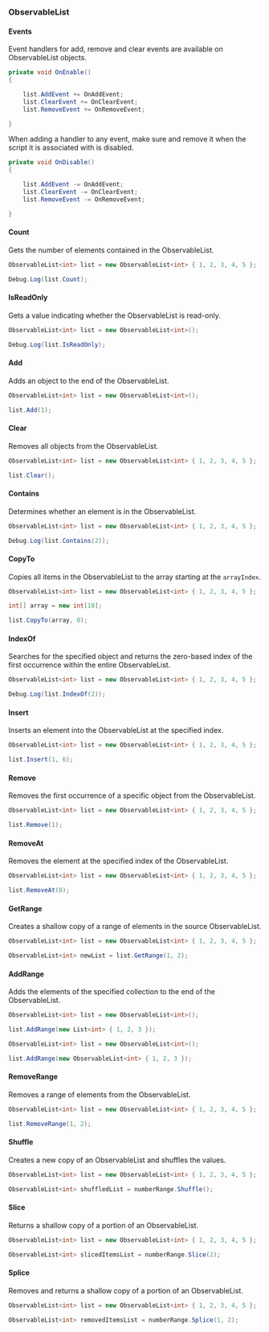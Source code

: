 ### ObservableList

#### Events

Event handlers for add, remove and clear events are available on ObservableList objects.

```csharp
private void OnEnable()
{

    list.AddEvent += OnAddEvent;
    list.ClearEvent += OnClearEvent;
    list.RemoveEvent += OnRemoveEvent;

}
```

When adding a handler to any event, make sure and remove it when the script it is associated with is disabled.

```csharp
private void OnDisable()
{

    list.AddEvent -= OnAddEvent;
    list.ClearEvent -= OnClearEvent;
    list.RemoveEvent -= OnRemoveEvent;

}
```

#### Count

Gets the number of elements contained in the ObservableList.

```csharp
ObservableList<int> list = new ObservableList<int> { 1, 2, 3, 4, 5 };

Debug.Log(list.Count);
```

#### IsReadOnly

Gets a value indicating whether the ObservableList is read-only.

```csharp
ObservableList<int> list = new ObservableList<int>();

Debug.Log(list.IsReadOnly);
```

#### Add

Adds an object to the end of the ObservableList.

```csharp
ObservableList<int> list = new ObservableList<int>();

list.Add(1);
```

#### Clear

Removes all objects from the ObservableList.

```csharp
ObservableList<int> list = new ObservableList<int> { 1, 2, 3, 4, 5 };

list.Clear();
```

#### Contains

Determines whether an element is in the ObservableList.

```csharp
ObservableList<int> list = new ObservableList<int> { 1, 2, 3, 4, 5 };

Debug.Log(list.Contains(2));
```

#### CopyTo

Copies all items in the ObservableList to the array starting at the `arrayIndex`.

```csharp
ObservableList<int> list = new ObservableList<int> { 1, 2, 3, 4, 5 };

int[] array = new int[10];

list.CopyTo(array, 0);
```

#### IndexOf

Searches for the specified object and returns the zero-based index of the first occurrence within the entire ObservableList.

```csharp
ObservableList<int> list = new ObservableList<int> { 1, 2, 3, 4, 5 };

Debug.Log(list.IndexOf(2));
```

#### Insert

Inserts an element into the ObservableList at the specified index.

```csharp
ObservableList<int> list = new ObservableList<int> { 1, 2, 3, 4, 5 };

list.Insert(1, 6);
```

#### Remove

Removes the first occurrence of a specific object from the ObservableList.

```csharp
ObservableList<int> list = new ObservableList<int> { 1, 2, 3, 4, 5 };

list.Remove(1);
```

#### RemoveAt

Removes the element at the specified index of the ObservableList.

```csharp
ObservableList<int> list = new ObservableList<int> { 1, 2, 3, 4, 5 };

list.RemoveAt(0);
```

#### GetRange

Creates a shallow copy of a range of elements in the source ObservableList.

```csharp
ObservableList<int> list = new ObservableList<int> { 1, 2, 3, 4, 5 };

ObservableList<int> newList = list.GetRange(1, 2);
```

#### AddRange

Adds the elements of the specified collection to the end of the ObservableList.

```csharp
ObservableList<int> list = new ObservableList<int>();

list.AddRange(new List<int> { 1, 2, 3 });
```

```csharp
ObservableList<int> list = new ObservableList<int>();

list.AddRange(new ObservableList<int> { 1, 2, 3 });
```

#### RemoveRange

Removes a range of elements from the ObservableList.

```csharp
ObservableList<int> list = new ObservableList<int> { 1, 2, 3, 4, 5 };

list.RemoveRange(1, 2);
```

#### Shuffle

Creates a new copy of an ObservableList and shuffles the values.

```csharp
ObservableList<int> list = new ObservableList<int> { 1, 2, 3, 4, 5 };

ObservableList<int> shuffledList = numberRange.Shuffle();
```

#### Slice

Returns a shallow copy of a portion of an ObservableList.

```csharp
ObservableList<int> list = new ObservableList<int> { 1, 2, 3, 4, 5 };

ObservableList<int> slicedItemsList = numberRange.Slice(2);
```

#### Splice

Removes and returns a shallow copy of a portion of an ObservableList.

```csharp
ObservableList<int> list = new ObservableList<int> { 1, 2, 3, 4, 5 };

ObservableList<int> removedItemsList = numberRange.Splice(1, 2);
```
